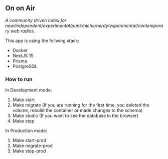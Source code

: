 ## On on Air

_A community driven Index for new/independent/experimental/punk/niche/nerdy/experimental/contemporary web radios._

This app is using the follwing stack:

- Docker
- NextJS 15
- Prisma
- PostgreSQL

### How to run

In Development mode:

1. Make start
2. Make migrate (If you are running for the first time, you deleted the volume, rebuild the container or made changes to the schema)
3. Make studio (If you want to see the database in the browser)
4. Make stop

In Production mode:

1. Make start-prod
2. Make migrate-prod
3. Make stop-prod
